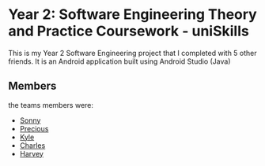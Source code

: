 # Year 2: Software Engineering Theory and Practice Coursework - uniSkills

This is my Year 2 Software Engineering project that I completed with 5 other friends. It is an Android application built using Android Studio (Java)

## Members

the teams members were:
- [Sonny](https://github.com/SNY-P)
- [Precious](https://github.com/UP930568)
- [Kyle](https://github.com/UP927887)
- [Charles](https://github.com/Quusay)
- [Harvey](https://github.com/harveyjones01)

